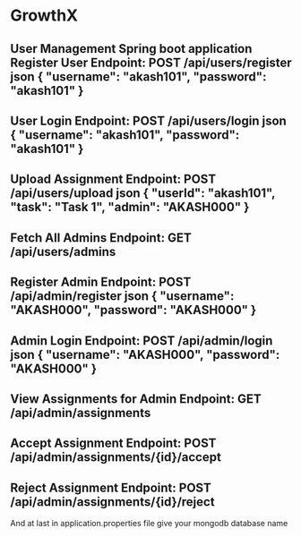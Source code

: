 # GrowthX
User Management Spring boot application
Register User
Endpoint: POST /api/users/register
json
{
  "username": "akash101",
  "password": "akash101"
}
------------------------------------------------
User Login
Endpoint: POST /api/users/login
json
{
  "username": "akash101",
  "password": "akash101"
}
---------------------------------------------------
Upload Assignment
Endpoint: POST /api/users/upload
json
{
  "userId": "akash101",
  "task": "Task 1",
  "admin": "AKASH000"
}
------------------------------------------------------
Fetch All Admins
Endpoint: GET /api/users/admins
-----------------------------------------------------
Register Admin
Endpoint: POST /api/admin/register
json
{
  "username": "AKASH000",
  "password": "AKASH000"
}
----------------------------------------------------
Admin Login
Endpoint: POST /api/admin/login
json
{
  "username": "AKASH000",
  "password": "AKASH000"
}
---------------------------------------------------
View Assignments for Admin
Endpoint: GET /api/admin/assignments
---------------------------------------------------
Accept Assignment
Endpoint: POST /api/admin/assignments/{id}/accept
----------------------------------------------------
Reject Assignment
Endpoint: POST /api/admin/assignments/{id}/reject
----------------------------------------------------
And at last in application.properties file give your mongodb database name
